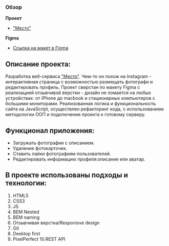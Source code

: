 ### Обзор

**Проект**

* ["Место"](https://msilkov.github.io/mesto/)

**Figma**

* [Ссылка на макет в Figma](https://www.figma.com/file/2cn9N9jSkmxD84oJik7xL7/JavaScript.-Sprint-4?node-id=0%3A1)


## Описание проекта:
Разработка веб-сервиса ["Место"](https://msilkov.github.io/mesto/). Чем-то он похож на Instagram - интерактивная страница с возможностью размещать фотографи и редактировать профиль. Проект сверстан по макету Figma с реализацией отзывчивой верстки - дизайн не ломается на любых устройствах: от iPhone до macbook и стационарных компьютеров с большими мониторами. Реализованная логика и функциональность сайта на JavaScript, осуществлен рефакторинг кода, с использованием методологии ООП и подключение проекта к готовому серверу.

## Функционал приложения:
* Загружать фотографии с описанием.
* Удаление фотокарточек.
* Ставить лайки фотографиям пользователей.
* Редактировать информацию профиля:описание или аватар.
  
## В проекте использованы подходы и технологии:
1. HTML5
2. CSS3
3. JS
4. BEM Nested
5. BEM naming
6. Отзывчивая верстка/Responisve design
7. Git 
8. Desktop first
9. PixelPerfect
10.REST API


